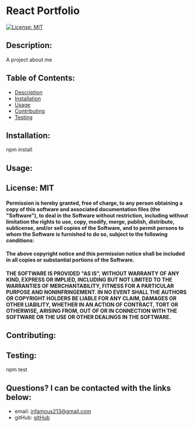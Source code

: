 # React Portfolio

[![License: MIT](https://img.shields.io/badge/License-MIT-yellow.svg)](https://opensource.org/licenses/MIT) 

    
## Description: 
A project about me 

## Table of Contents:

* [Description](#description)
* [Installation](#installation)
* [Usage](#usage)
* [Contributing](#contributing)
* [Testing](#testing)

## Installation: 
npm install

## Usage: 



## License: MIT

#### Permission is hereby granted, free of charge, to any person obtaining a copy of this software and associated documentation files (the "Software"), to deal in the Software without restriction, including without limitation the rights to use, copy, modify, merge, publish, distribute, sublicense, and/or sell copies of the Software, and to permit persons to whom the Software is furnished to do so, subject to the following conditions:

#### The above copyright notice and this permission notice shall be included in all copies or substantial portions of the Software.

#### THE SOFTWARE IS PROVIDED "AS IS", WITHOUT WARRANTY OF ANY KIND, EXPRESS OR IMPLIED, INCLUDING BUT NOT LIMITED TO THE WARRANTIES OF MERCHANTABILITY, FITNESS FOR A PARTICULAR PURPOSE AND NONINFRINGEMENT. IN NO EVENT SHALL THE AUTHORS OR COPYRIGHT HOLDERS BE LIABLE FOR ANY CLAIM, DAMAGES OR OTHER LIABILITY, WHETHER IN AN ACTION OF CONTRACT, TORT OR OTHERWISE, ARISING FROM, OUT OF OR IN CONNECTION WITH THE SOFTWARE OR THE USE OR OTHER DEALINGS IN THE SOFTWARE.

## Contributing: 


## Testing: 
npm test

## Questions? I can be contacted with the links below:   
* email: infamous213@gmail.com
* gitHub: [gitHub](https://github.com/JacobCounts)
